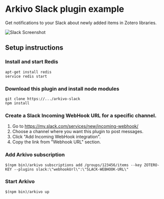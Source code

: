 # Arkivo Slack plugin example
Get notifications to your Slack about newly added items in Zotero libraries.

![Slack Screenshot](https://mrtcode.github.io/arkivo-slack/slack.png)

## Setup instructions

### Install and start Redis
```
apt-get install redis
service redis start
```

### Download this plugin and install node modules
```
git clone https://.../arkivo-slack
npm install
```

### Create a Slack Incoming WebHook URL for a specific channel.
1. Go to https://my.slack.com/services/new/incoming-webhook/
2. Choose a channel where you want this plugin to post messages.
3. Click "Add Incoming WebHook integration".
4. Copy the link from "Webhook URL" section.

### Add Arkivo subscription
```
$(npm bin)/arkivo subscriptions add /groups/123456/items --key ZOTERO-KEY --plugins slack:\"webhookUrl\":\"SLACK-WEBHOOK-URL\"
```

### Start Arkivo
```
$(npm bin)/arkivo up
```
